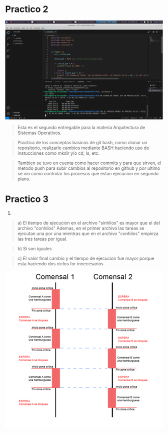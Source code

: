 # Practico 2
<img src="./TP2/Screenshot_2024-04-19_15-21-59.png"/>

> Esta es el segundo entregable para la materia Arquitectura de Sistemas Operativos.
 
> Practica de los conceptos basicos de git bash, como clonar un repositorio, realizarle cambios mediante BASH haciendo uso de instucciones como mkdir y/o cd, ls, etc. 

> Tambien se tuvo en cuenta como hacer commits y para que sirven, el metodo push para subir cambios al repositorio en github y por ultimo se vio como controlar los procesos que estan ejecucion en segundo plano.

# Practico 3

1) 


> a) El tiempo de ejecucion en el archivo "sinhilos" es mayor que el del archivo "conhilos"
> Ademas, en el primer archivo las tareas se ejecutan una por una mientras que en el archivo "conhilos" empieza las tres tareas por igual.

> b) Si son iguales

> c) El valor final cambio y el tiempo de ejecucion fue mayor porque esta haciendo dos ciclos for innecesarios


<img src="./TP3/puntoB.jpg"/>






